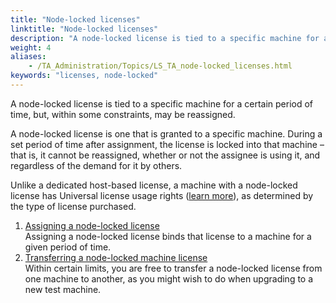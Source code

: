 ```yaml
--- 
title: "Node-locked licenses"
linktitle: "Node-locked licenses"
description: "A node-locked license is tied to a specific machine for a certain period of time, but, within some constraints, may be reassigned."
weight: 4
aliases: 
    - /TA_Administration/Topics/LS_TA_node-locked_licenses.html
keywords: "licenses, node-locked"
---
```


A node-locked license is tied to a specific machine for a certain period of time, but, within some constraints, may be reassigned.

A node-locked license is one that is granted to a specific machine. During a set period of time after assignment, the license is locked into that machine – that is, it cannot be reassigned, whether or not the assignee is using it, and regardless of the demand for it by others.

Unlike a dedicated host-based license, a machine with a node-locked license has Universal license usage rights \([learn more](/TA_Administration/Topics/TA_Editions.html)\), as determined by the type of license purchased.

1.  [Assigning a node-locked license](/TA_Administration/Topics/LS_TA_assigning_node-locked_license.html)  
Assigning a node-locked license binds that license to a machine for a given period of time.
2.  [Transferring a node-locked machine license](/TA_Administration/Topics/LS_TA_changing_node-locked_machine.html)  
Within certain limits, you are free to transfer a node-locked license from one machine to another, as you might wish to do when upgrading to a new test machine.




